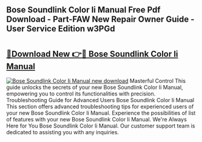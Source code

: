## Bose Soundlink Color Ii Manual Free Pdf Download - Part-FAW New Repair Owner Guide - User Service Edition w3PGd

# <h2><a href="http://bc41174.oget.top/?id=Bose+Soundlink+Color+Ii+Manual">🔗Download New 👉🔴 Bose Soundlink Color Ii Manual</a></h2>

[![Bose Soundlink Color Ii Manual new download](https://i.imgur.com/5g1atiW.png)](http://bc41174.oget.top/?id=Bose+Soundlink+Color+Ii+Manual)
Masterful Control This guide unlocks the secrets of your new Bose Soundlink Color Ii Manual, empowering you to control its functionalities with precision. Troubleshooting Guide for Advanced Users Bose Soundlink Color Ii Manual This section offers advanced troubleshooting tips for experienced users of your new Bose Soundlink Color Ii Manual. Experience the possibilities of list of features with your new Bose Soundlink Color Ii Manual. We're Always Here for You Bose Soundlink Color Ii Manual. Our customer support team is dedicated to assisting you with any inquiries.
